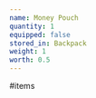 ```yaml
---
name: Money Pouch
quantity: 1
equipped: false
stored_in: Backpack
weight: 1
worth: 0.5
---
```


#items 